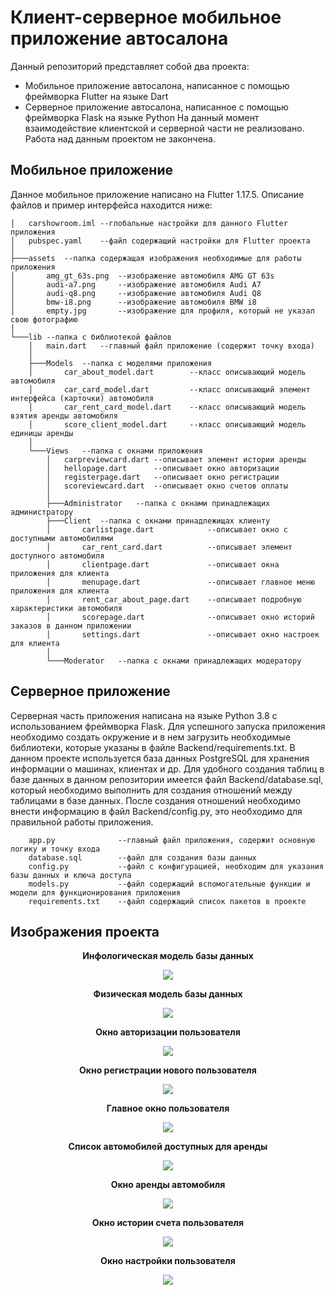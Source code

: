 # Клиент-серверное мобильное приложение автосалона

Данный репозиторий представляет собой два проекта: 
- Мобильное приложение автосалона, написанное с помощью фреймворка Flutter на языке Dart
- Серверное приложение автосалона, написанное с помощью фреймворка Flask на языке Python
На данный момент взаимодействие клиентской и серверной части не реализовано. Работа над данным проектом не закончена.

## Мобильное приложение

Данное мобильное приложение написано на Flutter 1.17.5. Описание файлов и пример интерфейса находится ниже:
```
│   carshowroom.iml --глобальные настройки для данного Flutter приложения
│   pubspec.yaml    --файл содержащий настройки для Flutter проекта
│
├───assets  --папка содержащая изображения необходимые для работы приложения
│       amg_gt_63s.png  --изображение автомобиля AMG GT 63s
│       audi-a7.png     --изображение автомобиля Audi A7
│       audi-q8.png     --изображение автомобиля Audi Q8
│       bmw-i8.png      --изображение автомобиля BMW i8
│       empty.jpg       --изображение для профиля, который не указал свою фотографию
│
└───lib --папка с библиотекой файлов
    │   main.dart   --главный файл приложение (содержит точку входа)
    │
    ├───Models  --папка с моделями приложения
    │       car_about_model.dart        --класс описывающий модель автомобиля
    │       car_card_model.dart         --класс описывающий элемент интерфейса (карточки) автомобиля
    │       car_rent_card_model.dart    --класс описывающий модель взятия аренды автомобиля
    │       score_client_model.dart     --класс описывающий модель единицы аренды
    │
    └───Views   --папка с окнами приложения
        │   carpreviewcard.dart --описывает элемент истории аренды
        │   hellopage.dart      --описывает окно авторизации
        │   registerpage.dart   --описывает окно регистрации
        │   scoreviewcard.dart  --описывает окно счетов оплаты
        │
        ├───Administrator   --папка с окнами принадлежащих администратору
        ├───Client  --папка с окнами принадлежищах клиенту
        │       carlistpage.dart            --описывает окно с доступными автомобилями
        │       car_rent_card.dart          --описывает элемент доступного автомобиля
        │       clientpage.dart             --описывает окна приложения для клиента
        │       menupage.dart               --описывает главное меню приложения для клиента
        │       rent_car_about_page.dart    --описывает подробную характеристики автомобиля
        │       scorepage.dart              --описывает окно историй заказов в данном приложении
        │       settings.dart               --описывает окно настроек для клиента
        │
        └───Moderator   --папка с окнами принадлежащих модератору
```
## Серверное приложение

Серверная часть приложения написана на языке Python 3.8 с использованием фреймворка Flask. Для успешного запуска приложения необходимо создать окружение и в нем загрузить необходимые библиотеки, которые указаны в файле Backend/requirements.txt.
В данном проекте используется база данных PostgreSQL для хранения информации о машинах, клиентах и др. Для удобного создания таблиц в базе данных в данном репозитории имеется файл Backend/database.sql, который необходимо выполнить для создания отношений между таблицами в базе данных. После создания отношений необходимо внести информацию в файл Backend/config.py, это необходимо для правильной работы приложения.

```
    app.py              --главный файл приложения, содержит основную логику и точку входа
    database.sql        --файл для создания базы данных
    config.py           --файл с конфигурацией, необходим для указания базы данных и ключа доступа
    models.py           --файл содержащий вспомогательные функции и модели для функционирования приложения
    requirements.txt    --файл содержащий список пакетов в проекте
```

## Изображения проекта

<p align="center">
  <b>Инфологическая модель базы данных</b>
</p>
<p align="center">
  <img src="/Images/InfoModel.png">
</p>

<p align="center">
  <b>Физическая модель базы данных</b>
</p>
<p align="center">
  <img src="/Images/PhysModel.png">
</p>

<p align="center">
  <b>Окно авторизации пользователя</b>
</p>
<p align="center">
  <img src="/Images/LoginUser.png">
</p>

<p align="center">
  <b>Окно регистрации нового пользователя</b>
</p>
<p align="center">
  <img src="/Images/RegUser.png">
</p>

<p align="center">
  <b>Главное окно пользователя</b>
</p>
<p align="center">
  <img src="/Images/HomePage.png">
</p>

<p align="center">
  <b>Список автомобилей доступных для аренды</b>
</p>
<p align="center">
  <img src="/Images/RentCarList.png">
</p>

<p align="center">
  <b>Окно аренды автомобиля</b>
</p>
<p align="center">
  <img src="/Images/RentCarAbout.png">
</p>

<p align="center">
  <b>Окно истории счета пользователя</b>
</p>
<p align="center">
  <img src="/Images/ScoreList.png">
</p>

<p align="center">
  <b>Окно настройки пользователя</b>
</p>
<p align="center">
  <img src="/Images/SettingsPage.png">
</p>
